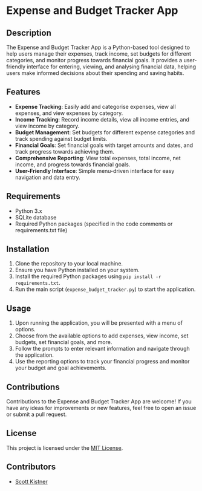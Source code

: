 # Expense and Budget Tracker App

## Description
The Expense and Budget Tracker App is a Python-based tool designed to help users manage their expenses, track income, set budgets for different categories, and monitor progress towards financial goals. It provides a user-friendly interface for entering, viewing, and analysing financial data, helping users make informed decisions about their spending and saving habits.

## Features
- **Expense Tracking**: Easily add and categorise expenses, view all expenses, and view expenses by category.
- **Income Tracking**: Record income details, view all income entries, and view income by category.
- **Budget Management**: Set budgets for different expense categories and track spending against budget limits.
- **Financial Goals**: Set financial goals with target amounts and dates, and track progress towards achieving them.
- **Comprehensive Reporting**: View total expenses, total income, net income, and progress towards financial goals.
- **User-Friendly Interface**: Simple menu-driven interface for easy navigation and data entry.

## Requirements
- Python 3.x
- SQLite database
- Required Python packages (specified in the code comments or requirements.txt file)

## Installation
1. Clone the repository to your local machine.
2. Ensure you have Python installed on your system.
3. Install the required Python packages using `pip install -r requirements.txt`.
4. Run the main script (`expense_budget_tracker.py`) to start the application.

## Usage
1. Upon running the application, you will be presented with a menu of options.
2. Choose from the available options to add expenses, view income, set budgets, set financial goals, and more.
3. Follow the prompts to enter relevant information and navigate through the application.
4. Use the reporting options to track your financial progress and monitor your budget and goal achievements.

## Contributions
Contributions to the Expense and Budget Tracker App are welcome! If you have any ideas for improvements or new features, feel free to open an issue or submit a pull request.

## License
This project is licensed under the [MIT License](LICENSE).

## Contributors

- [Scott Kistner](mailto:scottkistner93@gmail.com)
